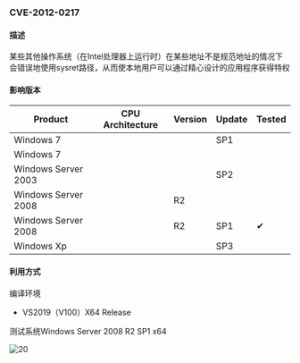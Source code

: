 ### CVE-2012-0217

#### 描述

某些其他操作系统（在Intel处理器上运行时）在某些地址不是规范地址的情况下会错误地使用sysret路径，从而使本地用户可以通过精心设计的应用程序获得特权

#### 影响版本

| Product             | CPU Architecture | Version | Update | Tested             |
| ------------------- | ---------------- | ------- | ------ | ------------------ |
| Windows 7           |                  |         | SP1    |                    |
| Windows 7           |                  |         |        |                    |
| Windows Server 2003 |                  |         | SP2    |                    |
| Windows Server 2008 |                  | R2      |        |                    |
| Windows Server 2008 |                  | R2      | SP1    | &#10004; |
| Windows Xp          |                  |         | SP3    |                    |

#### 利用方式

编译环境

- VS2019（V100）X64 Release

测试系统Windows Server 2008 R2 SP1 x64

![20](https://raw.github.com/Ascotbe/Image/master/Kernelhub/CVE-2012-0217_win2008_x64.gif)

